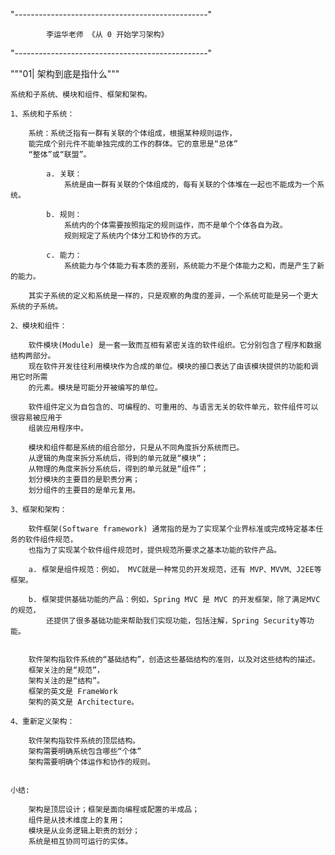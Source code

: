 "------------------------------------------------"

            李运华老师 《从 0 开始学习架构》

"------------------------------------------------"


"""01| 架构到底是指什么"""
    
    系统和子系统、模块和组件、框架和架构。

    1、系统和子系统：
    
        系统：系统泛指有一群有关联的个体组成，根据某种规则运作，
        能完成个别元件不能单独完成的工作的群体。它的意思是“总体”
        “整体”或“联盟”。
            
            a. 关联：
                系统是由一群有关联的个体组成的，每有关联的个体堆在一起也不能成为一个系统。
            
            b. 规则：
                系统内的个体需要按照指定的规则运作，而不是单个个体各自为政。
                规则规定了系统内个体分工和协作的方式。
            
            c. 能力：
                系统能力与个体能力有本质的差别，系统能力不是个体能力之和，而是产生了新的能力。
                
        其实子系统的定义和系统是一样的，只是观察的角度的差异，一个系统可能是另一个更大系统的子系统。
    
    2、模块和组件：
        
        软件模块(Module) 是一套一致而互相有紧密关连的软件组织。它分别包含了程序和数据结构两部分。
        现在软件开发往往利用模块作为合成的单位。模块的接口表达了由该模块提供的功能和调用它时所需
        的元素。模块是可能分开被编写的单位。
        
        软件组件定义为自包含的、可编程的、可重用的、与语言无关的软件单元，软件组件可以很容易被应用于
        组装应用程序中。
        
        模块和组件都是系统的组合部分，只是从不同角度拆分系统而已。
        从逻辑的角度来拆分系统后，得到的单元就是“模块”；
        从物理的角度来拆分系统后，得到的单元就是“组件”；
        划分模块的主要目的是职责分离；
        划分组件的主要目的是单元复用。
        
    3、框架和架构：
    
        软件框架(Software framework) 通常指的是为了实现某个业界标准或完成特定基本任务的软件组件规范，
        也指为了实现某个软件组件规范时，提供规范所要求之基本功能的软件产品。
        
        a. 框架是组件规范：例如， MVC就是一种常见的开发规范，还有 MVP、MVVM、J2EE等框架。
        
        b. 框架提供基础功能的产品：例如，Spring MVC 是 MVC 的开发框架，除了满足MVC的规范，
            还提供了很多基础功能来帮助我们实现功能，包括注解，Spring Security等功能。
            
        
        软件架构指软件系统的“基础结构”，创造这些基础结构的准则，以及对这些结构的描述。
        框架关注的是“规范”，
        架构关注的是“结构”。
        框架的英文是 FrameWork
        架构的英文是 Architecture。
        
    4、重新定义架构：
    
        软件架构指软件系统的顶层结构。
        架构需要明确系统包含哪些“个体”
        架构需要明确个体运作和协作的规则。
        
        
    小结:
    
        架构是顶层设计；框架是面向编程或配置的半成品；
        组件是从技术维度上的复用；
        模块是从业务逻辑上职责的划分；
        系统是相互协同可运行的实体。
        
             
            
                
                    
                    
            
                
        
